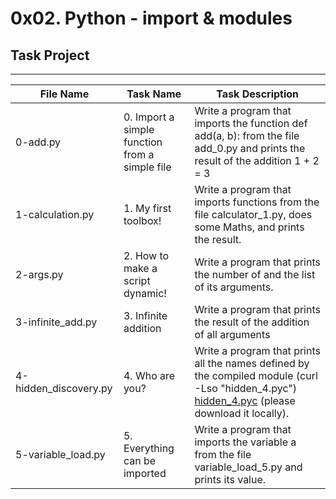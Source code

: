# 0x02. Python - import & modules

## Task Project
---
File Name|Task Name|Task Description
---|---|---
0-add.py | 0. Import a simple function from a simple file | Write a program that imports the function def add(a, b): from the file add_0.py and prints the result of the addition 1 + 2 = 3
1-calculation.py | 1. My first toolbox! | Write a program that imports functions from the file calculator_1.py, does some Maths, and prints the result.
2-args.py | 2. How to make a script dynamic! | Write a program that prints the number of and the list of its arguments.
3-infinite_add.py | 3. Infinite addition | Write a program that prints the result of the addition of all arguments
4-hidden_discovery.py | 4. Who are you? | Write a program that prints all the names defined by the compiled module (curl -Lso "hidden_4.pyc") [hidden_4.pyc]("https://github.com/holbertonschool/0x02.py/raw/master/hidden_4.pyc") (please download it locally).
5-variable_load.py | 5. Everything can be imported | Write a program that imports the variable a from the file variable_load_5.py and prints its value.